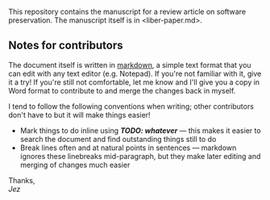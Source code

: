 This repository contains the manuscript for a review article on software preservation. The manuscript itself is in <liber-paper.md>.

## Notes for contributors ##

The document itself is written in [markdown](https://en.wikipedia.org/wiki/Markdown), a simple text format that you can edit with any text editor (e.g. Notepad). If you're not familiar with it, give it a try! If you're still not comfortable, let me know and I'll give you a copy in Word format to contribute to and merge the changes back in myself.

I tend to follow the following conventions when writing; other contributors don't have to but it will make things easier!

- Mark things to do inline using ***TODO: whatever*** — this makes it easier to search the document and find outstanding things still to do
- Break lines often and at natural points in sentences — markdown ignores these linebreaks mid-paragraph, but they make later editing and merging of changes much easier

Thanks,  
*Jez*
